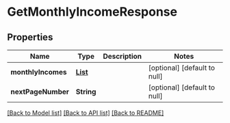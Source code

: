 # GetMonthlyIncomeResponse
## Properties

| Name | Type | Description | Notes |
|------------ | ------------- | ------------- | -------------|
| **monthlyIncomes** | [**List**](MonthlyIncome.md) |  | [optional] [default to null] |
| **nextPageNumber** | **String** |  | [optional] [default to null] |

[[Back to Model list]](../README.md#documentation-for-models) [[Back to API list]](../README.md#documentation-for-api-endpoints) [[Back to README]](../README.md)

